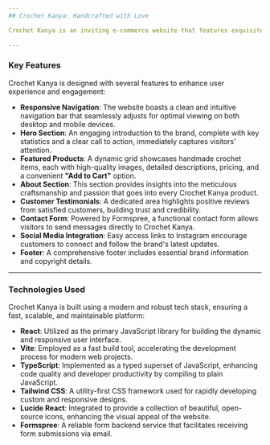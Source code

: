 ```yaml
---
## Crochet Kanya: Handcrafted with Love

Crochet Kanya is an inviting e-commerce website that features exquisite, **handmade crochet creations**. Every item, from comforting baby blankets to distinctive home décor pieces, is crafted with dedication and affection. The website offers customers a pleasant Browse experience, enabling them to discover products, read customer feedback, and easily get in touch.

---
```

### Key Features

Crochet Kanya is designed with several features to enhance user experience and engagement:

* **Responsive Navigation**: The website boasts a clean and intuitive navigation bar that seamlessly adjusts for optimal viewing on both desktop and mobile devices.
* **Hero Section**: An engaging introduction to the brand, complete with key statistics and a clear call to action, immediately captures visitors' attention.
* **Featured Products**: A dynamic grid showcases handmade crochet items, each with high-quality images, detailed descriptions, pricing, and a convenient **"Add to Cart"** option.
* **About Section**: This section provides insights into the meticulous craftsmanship and passion that goes into every Crochet Kanya product.
* **Customer Testimonials**: A dedicated area highlights positive reviews from satisfied customers, building trust and credibility.
* **Contact Form**: Powered by Formspree, a functional contact form allows visitors to send messages directly to Crochet Kanya.
* **Social Media Integration**: Easy access links to Instagram encourage customers to connect and follow the brand's latest updates.
* **Footer**: A comprehensive footer includes essential brand information and copyright details.

---
### Technologies Used

Crochet Kanya is built using a modern and robust tech stack, ensuring a fast, scalable, and maintainable platform:

* **React**: Utilized as the primary JavaScript library for building the dynamic and responsive user interface.
* **Vite**: Employed as a fast build tool, accelerating the development process for modern web projects.
* **TypeScript**: Implemented as a typed superset of JavaScript, enhancing code quality and developer productivity by compiling to plain JavaScript.
* **Tailwind CSS**: A utility-first CSS framework used for rapidly developing custom and responsive designs.
* **Lucide React**: Integrated to provide a collection of beautiful, open-source icons, enhancing the visual appeal of the website.
* **Formspree**: A reliable form backend service that facilitates receiving form submissions via email.
